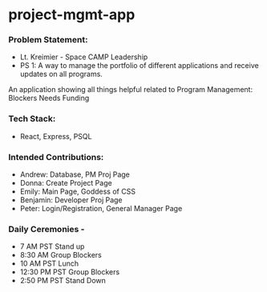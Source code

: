# project-mgmt-app 

### Problem Statement: 
* Lt. Kreimier - Space CAMP Leadership
* PS 1: A way to manage the portfolio of different applications and receive updates on all programs.

An application showing all things helpful related to Program Management:
Blockers
Needs
Funding

### Tech Stack: 
* React, Express, PSQL

### Intended Contributions:
* Andrew: Database, PM Proj Page
* Donna: Create Project Page
* Emily: Main Page, Goddess of CSS
* Benjamin: Developer Proj Page
* Peter: Login/Registration, General Manager Page

### Daily Ceremonies - 
* 7 AM PST Stand up
* 8:30 AM Group Blockers
* 10 AM PST Lunch
* 12:30 PM PST Group Blockers
* 2:50 PM PST Stand Down